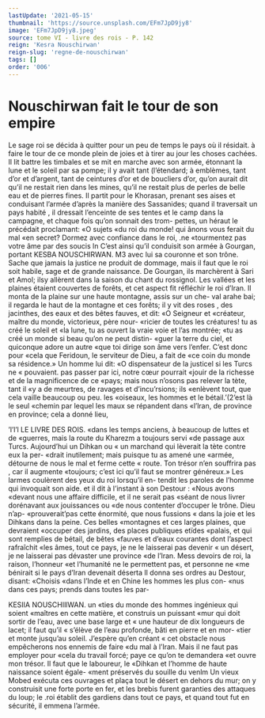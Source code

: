 ```yaml
---
lastUpdate: '2021-05-15'
thumbnail: 'https://source.unsplash.com/EFm7JpD9jy8'
image: 'EFm7JpD9jy8.jpeg'
source: tome VI - livre des rois - P. 142
reign: 'Kesra Nouschirwan'
reign-slug: 'regne-de-nouschirwan'
tags: []
order: '006'
---
```


# Nouschirwan fait le tour de son empire

Le sage roi se décida à quitter pour un peu de temps le pays où il résidait. à faire le tour de ce monde plein de joies et à tirer au jour les choses cachées. Il lit battre les timbales et se mit en marche avec son armée, étonnant la lune et le soleil par sa
pompe; il y avait tant (l’étendard; à emblèmes, tant
d’or et d’argent, tant de ceintures d’or et de boucliers
d’or, qu’on aurait dit qu’il ne restait rien dans les
mines, qu’il ne restait plus de perles de belle eau et
de pierres fines. Il partit pour le Khorasan, prenant ses aises et conduisant l’armée d’après la manière
des Sassanides; quand il traversait un pays habité , il dressait l’enceinte de ses tentes et le camp dans la campagne, et chaque fois qu’on sonnait des trom- pettes, un héraut le précédait proclamant: «O sujets
«du roi du monde! qui ânons vous ferait du mal «en secret? Dormez avec confiance dans le roi, .ne «tourmentez pas votre âme par des soucis ln C’est
ainsi qu’il conduisit son armée à Gourgan, portant
KESBA NOUSCHIRWAN. M3 avec lui sa couronne et son trône. Sache que jamais
la justice ne produit de dommage, mais il faut que le roi soit habile, sage et de grande naissance.
De Gourgan, ils marchèrent à Sari et Amol; ilsy allèrent dans la saison du chant du rossignol. Les vallées et les plaines étaient couvertes de forêts, et
cet aspect fit réfléchir le roi d’Iran. Il monta de la
plaine sur une haute montagne, assis sur un che- val arahe bai; il regarda le haut de la montagne et ces forêts; il y vit des roses , des jacinthes, des eaux et des bêtes fauves, et dit: «O Seigneur et «créateur, maître du monde, victorieux, père nour-
«ricier de toutes les créatures! tu as créé le soleil et
«la lune, tu as ouvert la vraie voie et l’as montrée;
«tu as créé un monde si beau qu’on ne peut distin-
«guer la terre du ciel, et quiconque adore un autre «que toi dirige son âme vers l’enfer. C’est donc pour
«cela que Feridoun, le serviteur de Dieu, a fait de «ce coin du monde sa résidence.» Un homme lui
dit: «O dispensateur de la justicel si les Turcs ne « pouvaient. pas passer par ici, notre cœur pourrait «jouir de la richesse et de la magnificence de ce «pays; mais nous n’osons pas relever la tète, tant il
«y a de meurtres, de ravages et d’incu’rsions; ils «enlèvent tout, que cela vaille beaucoup ou peu. les «oiseaux, les hommes et le bétail.’(2’est là le seul
«chemin par lequel les maux se répandent dans «l’lran, de province en province; cela a donné lieu,

’l’l’l LE LIVRE DES ROIS.
«dans les temps anciens, à beaucoup de luttes et de «guerres, mais la route du Kharezm a toujours servi «de passage aux Turcs. Aujourd’hui un Dihkan ou
« un marchand qui lèverait la tète contre eux la per- «drait inutilement; mais puisque tu as amené une «armée, détourne de nous le mal et ferme cette
« route. Ton trésor n’en souffrira pas , car il augmente «toujours; c’est ici qu’il faut se montrer généreux.»
Les larmes coulèrent des yeux du roi lorsqu’il en- tendit les paroles de l’homme qui invoquait son aide. et il dit à l’instant à son Destour : «Nous avons «devant nous une affaire difficile, et il ne serait pas «séant de nous livrer dorénavant aux jouissances ou
«de nous contenter d’occuper le trône. Dieu n’ap- «prouverait’pas cette énormité, que nous fussions
« dans la joie et les Dihkans dans la peine. Ces belles «montagnes et ces larges plaines, que devraient «occuper des jardins, des places publiques etïdes «palais, et qui sont remplies de bétail, de bêtes «fauves et d’eaux courantes dont l’aspect rafraîchit
«les âmes, tout ce pays, je ne le laisserai pas devenir
« un désert, je ne laisserai pas dévaster une province
«de l’lran. Mess devoirs de roi, la raison, l’honneur
«et l’humanité ne le permettent pas, et personne ne
«me bénirait si le pays d’Iran devenait déserta
Il donna ses ordres au Destour, disant: «Choisis «dans l’Inde et en Chine les hommes les plus con- «nus dans ces pays; prends dans toutes les par-

KESIIA NOUSCHIllWAN. un «ties du monde des hommes ingénieux qui soient
«maîtres en cette matière, et construis un puissant «mur qui doit sortir de l’eau, avec une base large et « une hauteur de dix longueurs de lacet; il faut qu’il « s’élève de l’eau profonde, bâti en pierre et en mor-
«tier et monte jusqu’au soleil. J’espère qu’en créant
« cet obstacle nous empêcherons nos ennemis de faire «du mal à l’Iran. Mais il ne faut pas employer pour «cela du travail forcé; paye ce qu’on te demandera
«et ouvre mon trésor. Il faut que le laboureur, le «Dihkan et l’homme de haute naissance soient égale- «ment préservés du souille du venlm
Un vieux Mobed exécuta ces ouvrages et plaça tout le désert en dehors du mur; on y construisit une forte porte en fer, et les brebis furent garanties des attaques du loup; le .roi établit des gardiens dans tout ce pays, et quand tout fut en sécurité, il emmena l’armée.
